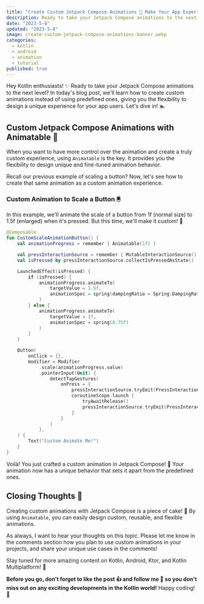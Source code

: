 ```yaml
---
title: "Create Custom Jetpack Compose Animations 🎨 Make Your App Experience Truly Unique"
description: Ready to take your Jetpack Compose animations to the next level? In today's blog post, we'll learn how to create custom animations instead of using predefined ones, giving you the flexibility to design a unique experience for your app users.
date: "2023-5-8"
updated: "2023-5-8"
image: create-custom-jetpack-compose-animations-banner.webp
categories:
  - kotlin
  - android
  - animation
  - tutorial
published: true
---
```


Hey Kotlin enthusiasts! ✨ Ready to take your Jetpack Compose animations to the next level? In today's blog post, we'll learn how to create custom animations instead of using predefined ones, giving you the flexibility to design a unique experience for your app users. Let's dive in! 🏊

## Custom Jetpack Compose Animations with Animatable 🎉

When you want to have more control over the animation and create a truly custom experience, using `Animatable` is the key. It provides you the flexibility to design unique and fine-tuned animation behavior.

Recall our previous example of scaling a button? Now, let's see how to create that same animation as a custom animation experience.

### Custom Animation to Scale a Button 🖲️

In this example, we'll animate the scale of a button from 1f (normal size) to 1.5f (enlarged) when it's pressed. But this time, we'll make it custom! 🌟

```kotlin
@Composable
fun CustomScaleAnimationButton() {
    val animationProgress = remember { Animatable(1f) }

    val pressInteractionSource = remember { MutableInteractionSource() }
    val isPressed by pressInteractionSource.collectIsPressedAsState()

    LaunchedEffect(isPressed) {
        if (isPressed) {
            animationProgress.animateTo(
                targetValue = 1.5f,
                animationSpec = spring(dampingRatio = Spring.DampingRatioLowBouncy)
            )
        } else {
            animationProgress.animateTo(
                targetValue = 1f,
                animationSpec = spring(0.75f)
            )
        }
    }

    Button(
        onClick = {},
        modifier = Modifier
            .scale(animationProgress.value)
            .pointerInput(Unit) {
                detectTapGestures(
                    onPress = {
                        pressInteractionSource.tryEmit(PressInteraction.Press())
                        coroutineScope.launch {
                            tryAwaitRelease()
                            pressInteractionSource.tryEmit(PressInteraction.Release())
                        }
                    }
                )
            },
    ) {
        Text("Custom Animate Me!")
    }
}
```

Voilà! You just crafted a custom animation in Jetpack Compose! 🏅 Your animation now has a unique behavior that sets it apart from the predefined ones.

## Closing Thoughts 🤔

Creating custom animations with Jetpack Compose is a piece of cake! 🍰 By using `Animatable`, you can easily design custom, reusable, and flexible animations.

As always, I want to hear your thoughts on this topic. Please let me know in the comments section how you plan to use custom animations in your projects, and share your unique use cases in the comments!

Stay tuned for more amazing content on Kotlin, Android, Ktor, and Kotlin Multiplatform! 🎉

**Before you go, don't forget to like the post 👍 and follow me 🔔 so you don't miss out on any exciting developments in the Kotlin world!** Happy coding! 🥳

